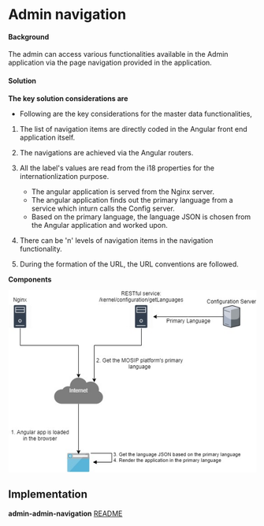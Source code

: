 ﻿# Admin navigation

#### Background

The admin can access various functionalities available in the Admin application via the page navigation provided in the application. 

#### Solution



**The key solution considerations are**

- Following are the key considerations for the master data functionalities, 

1. The list of navigation items are directly coded in the Angular front end application itself. 

2. The navigations are achieved via the Angular routers. 

3. All the label's values are read from the i18 properties for the internationlization purpose. 
	- The angular application is served from the Nginx server. 
	- The angular application finds out the primary language from a service which inturn calls the Config server. 
	- Based on the primary language, the language JSON is chosen from the Angular application and worked upon. 

4. There can be 'n' levels of navigation items in the navigation functionality. 

5. During the formation of the URL, the URL conventions are followed.


**Components**



![Components](_images/admin_navigation.jpg)



## Implementation


**admin-admin-navigation** [README](../../../admin/admin-navigation/README.md)


